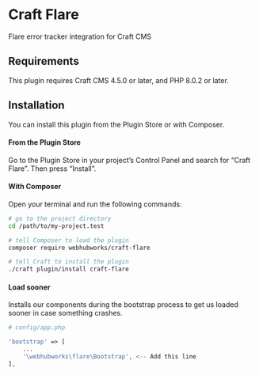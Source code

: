 # Craft Flare

Flare error tracker integration for Craft CMS

## Requirements

This plugin requires Craft CMS 4.5.0 or later, and PHP 8.0.2 or later.

## Installation

You can install this plugin from the Plugin Store or with Composer.

#### From the Plugin Store

Go to the Plugin Store in your project’s Control Panel and search for “Craft Flare”. Then press “Install”.

#### With Composer

Open your terminal and run the following commands:

```bash
# go to the project directory
cd /path/to/my-project.test

# tell Composer to load the plugin
composer require webhubworks/craft-flare

# tell Craft to install the plugin
./craft plugin/install craft-flare
```
#### Load sooner
Installs our components during the bootstrap process to get us loaded sooner in case something crashes.

```php
# config/app.php

'bootstrap' => [
    ...
    '\webhubworks\flare\Bootstrap', <-- Add this line
],
```